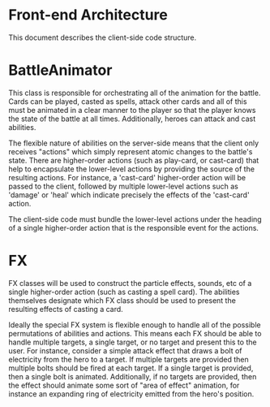 Front-end Architecture
======================
This document describes the client-side code structure.

BattleAnimator
==============
This class is responsible for orchestrating all of the animation for the battle. Cards can be played, casted as spells, attack other cards and all of this
must be animated in a clear manner to the player so that the player knows the state of the battle at all times.
Additionally, heroes can attack and cast abilities.

The flexible nature of abilities on the server-side means that the client only receives "actions" which simply represent atomic changes to the battle's state.
There are higher-order actions (such as play-card, or cast-card) that help to encapsulate the lower-level actions by providing the source of the resulting actions.
For instance, a 'cast-card' higher-order action will be passed to the client, followed by multiple lower-level actions such as 'damage' or 'heal' which indicate
precisely the effects of the 'cast-card' action.

The client-side code must bundle the lower-level actions under the heading of a single higher-order action that is the responsible event for the actions.

FX
==
FX classes will be used to construct the particle effects, sounds, etc of a single higher-order action (such as casting a spell card).  The abilities themselves designate
which FX class should be used to present the resulting effects of casting a card.

Ideally the special FX system is flexible enough to handle all of the possible permutations of abilities and actions. This means each FX should be able to handle multiple targets,
a single target, or no target and present this to the user.  For instance, consider a simple attack effect that draws a bolt of electricity from the hero to a target.  If multiple targets are provided
then multiple bolts should be fired at each target. If a single target is provided, then a single bolt is animated. Additionally, if no targets are provided, then the effect should
animate some sort of "area of effect" animation, for instance an expanding ring of electricity emitted from the hero's position.
